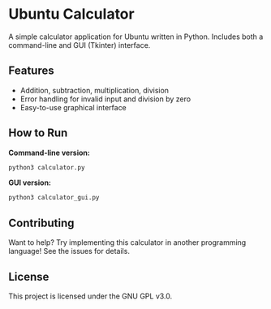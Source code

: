# Ubuntu Calculator

A simple calculator application for Ubuntu written in Python. Includes both a command-line and GUI (Tkinter) interface.

## Features
- Addition, subtraction, multiplication, division
- Error handling for invalid input and division by zero
- Easy-to-use graphical interface

## How to Run

**Command-line version:**
```bash
python3 calculator.py
```

**GUI version:**
```bash
python3 calculator_gui.py
```

## Contributing
Want to help? Try implementing this calculator in another programming language! See the issues for details.

## License
This project is licensed under the GNU GPL v3.0.
